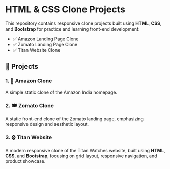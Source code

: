 # HTML & CSS Clone Projects

This repository contains responsive clone projects built using **HTML**, **CSS**, and **Bootstrap** for practice and learning front-end development:

- ✅ Amazon Landing Page Clone  
- ✅ Zomato Landing Page Clone  
- ✅ Titan Website Clone

## 📁 Projects

### 1. 🔶 Amazon Clone

A simple static clone of the Amazon India homepage.

### 2. 🍽️ Zomato Clone

A static front-end clone of the Zomato landing page, emphasizing responsive design and aesthetic layout.

### 3. ⌚ Titan Website

A modern responsive clone of the Titan Watches website, built using **HTML**, **CSS**, and **Bootstrap**, focusing on grid layout, responsive navigation, and product showcase.


